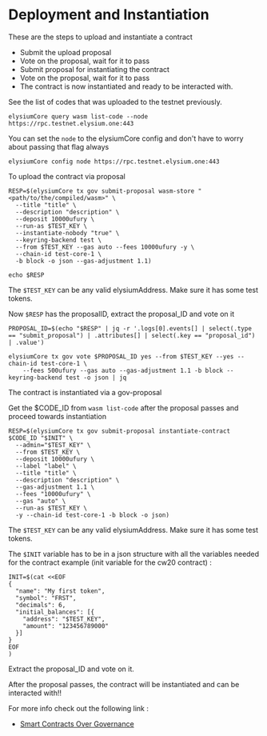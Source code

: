 # Deployment and Instantiation

These are the steps to upload and instantiate a contract

- Submit the upload proposal
- Vote on the proposal, wait for it to pass
- Submit proposal for instantiating the contract
- Vote on the proposal, wait for it to pass
- The contract is now instantiated and ready to be interacted with.

See the list of codes that was uploaded to the testnet previously.
```
elysiumCore query wasm list-code --node https://rpc.testnet.elysium.one:443
```
You can set the `node` to the elysiumCore config and don't have to worry about passing that flag always
```
elysiumCore config node https://rpc.testnet.elysium.one:443
```
To upload the contract via proposal
```
RESP=$(elysiumCore tx gov submit-proposal wasm-store "<path/to/the/compiled/wasm>" \
  --title "title" \
  --description "description" \
  --deposit 10000ufury \
  --run-as $TEST_KEY \
  --instantiate-nobody "true" \
  --keyring-backend test \
  --from $TEST_KEY --gas auto --fees 10000ufury -y \
  --chain-id test-core-1 \
  -b block -o json --gas-adjustment 1.1)
  
echo $RESP 
```
The `$TEST_KEY` can be any valid elysiumAddress. Make sure it has some test tokens.

Now `$RESP` has the proposalID, extract the proposal_ID and vote on it
```
PROPOSAL_ID=$(echo "$RESP" | jq -r '.logs[0].events[] | select(.type == "submit_proposal") | .attributes[] | select(.key == "proposal_id") | .value')

elysiumCore tx gov vote $PROPOSAL_ID yes --from $TEST_KEY --yes --chain-id test-core-1 \
    --fees 500ufury --gas auto --gas-adjustment 1.1 -b block --keyring-backend test -o json | jq
```
The contract is instantiated via a gov-proposal 

Get the $CODE_ID from `wasm list-code` after the proposal passes and proceed towards instantiation
```
RESP=$(elysiumCore tx gov submit-proposal instantiate-contract $CODE_ID "$INIT" \
  --admin="$TEST_KEY" \
  --from $TEST_KEY \
  --deposit 10000ufury \
  --label "label" \
  --title "title" \
  --description "description" \
  --gas-adjustment 1.1 \
  --fees "10000ufury" \
  --gas "auto" \
  --run-as $TEST_KEY \
  -y --chain-id test-core-1 -b block -o json)
```
The `$TEST_KEY` can be any valid elysiumAddress. Make sure it has some test tokens.

The `$INIT` variable has to be in a json structure with all the variables needed for the contract
example (init variable for the cw20 contract) :
```
INIT=$(cat <<EOF
{
  "name": "My first token",
  "symbol": "FRST",
  "decimals": 6,
  "initial_balances": [{
    "address": "$TEST_KEY",
    "amount": "123456789000"
  }]
}
EOF
)

```
Extract the proposal_ID and vote on it.

After the proposal passes, the contract will be instantiated and can be interacted with!!

For more info check out the following link :
- [Smart Contracts Over Governance](https://docs.cosmwasm.com/tutorials/governance) 